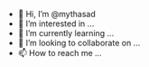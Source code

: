 - 👋 Hi, I’m @mythasad
- 👀 I’m interested in ...
- 🌱 I’m currently learning ...
- 💞️ I’m looking to collaborate on ...
- 📫 How to reach me ...

<!---
mythasad/mythasad is a ✨ special ✨ repository because its `README.md` (this file) appears on your GitHub profile.
You can click the Preview link to take a look at your changes.
--->
